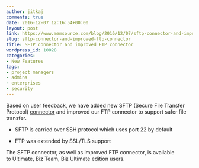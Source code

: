 ```yaml
---
author: jitkaj
comments: true
date: 2016-12-07 12:16:54+00:00
layout: post
link: https://www.memsource.com/blog/2016/12/07/sftp-connector-and-improved-ftp-connector/
slug: sftp-connector-and-improved-ftp-connector
title: SFTP connector and improved FTP connector
wordpress_id: 10028
categories:
- New Features
tags:
- project managers
- admins
- enterprises
- security
---
```


Based on user feedback, we have added new SFTP (Secure File Transfer Protocol) [connector](http://wiki.memsource.com/wiki/Connectors) and improved our FTP connector to support safer file transfer.



 	
  * SFTP is carried over SSH protocol which uses port 22 by default

 	
  * FTP was extended by SSL/TLS support


The SFTP connector, as well as improved FTP connector, is available to Ultimate, Biz Team, Biz Ultimate edition users.
